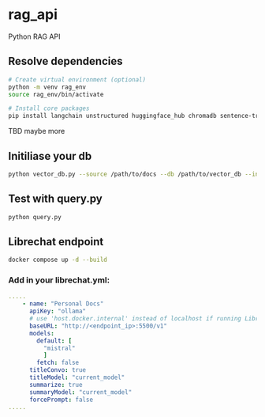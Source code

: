 # rag_api
Python RAG API 

## Resolve dependencies
```bash
# Create virtual environment (optional)
python -m venv rag_env
source rag_env/bin/activate

# Install core packages
pip install langchain unstructured huggingface_hub chromadb sentence-transformers llama-cpp-python pypdf
```

TBD maybe more

## Initiliase your db
```bash
python vector_db.py --source /path/to/docs --db /path/to/vector_db --init
```

## Test with query.py
```bash
python query.py
```

## Librechat endpoint

```bash
docker compose up -d --build
```

### Add in your librechat.yml:

```yaml
.....
    - name: "Personal Docs"
      apiKey: "ollama"
      # use 'host.docker.internal' instead of localhost if running LibreChat in a docker container
      baseURL: "http://<endpoint_ip>:5500/v1"
      models:
        default: [
          "mistral"
          ]
        fetch: false
      titleConvo: true
      titleModel: "current_model"
      summarize: true
      summaryModel: "current_model"
      forcePrompt: false
.....
```